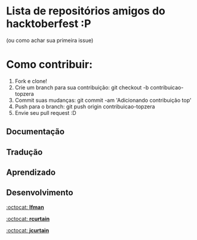 # Lista de repositórios amigos do hacktoberfest :P 

(ou como achar sua primeira issue)

# Como contribuir:

1. Fork e clone!
2. Crie um branch para sua contribuição: git checkout -b contribuicao-topzera
3. Commit suas mudanças: git commit -am 'Adicionando contribuição top'
4. Push para o branch: git push origin contribuicao-topzera
5. Envie seu pull request :D

## Documentação

## Tradução

## Aprendizado

## Desenvolvimento

[:octocat: **Ifman**](https://github.com/wirecardBrasil/ifman)

[:octocat: **rcurtain**](https://github.com/wirecardBrasil/rcurtain)

[:octocat: **jcurtain**](https://github.com/wirecardBrasil/jcurtain)
